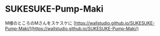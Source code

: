 # SUKESUKE-Pump-Maki
M様のところのMさんをスケスケに
[https://wallstudio.github.io/SUKESUKE-Pump-Maki/](https://wallstudio.github.io/SUKESUKE-Pump-Maki/)
